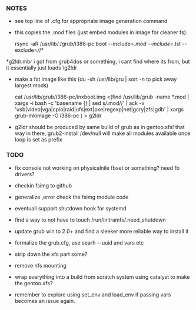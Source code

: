 ### NOTES

* see top line of .cfg for appropriate image generation command

* this copies the .mod files (just embed modules in image for cleaner fs):

    rsync -aR /usr/lib/./grub/i386-pc boot --include=*.mod --include=*.lst --exclude=*/*/*

*g2ldr.mbr i got from grub4dos or something, i cant find where its from, but it essentially just loads \g2ldr

* make a fat image like this (du -sh /usr/lib/gru | sort -n to pick away largest mods)

    cat /usr/lib/grub/i386-pc/lnxboot.img <(find /usr/lib/grub -name *.mod | xargs -i bash -c 'basename {} | sed s/.mod//' | ack -v 'usb|video|vga|cpio|raid|ufs|ext|pxe|regexp|net|gcry|zfs|gdb' | xargs grub-mkimage -O i386-pc ) > g2ldr

* g2ldr should be produced by same build of grub as in gentoo.xfs! that way in there, grub2-install /dev/null will make all modules available once loop is set as prefix

### TODO

* fix console not working on physicalnile fbset or something? need fb drivers?

* checkin fsimg to github
* generalize ,error check the fsimg module code
* eventuall support shutdown hook for systemd

* find a way to not have to touch /run/initramfs/.need_shutdown

* update grub win to 2.0+ and find a sleeker more reliable way to install it
* formalize the grub.cfg, use searh --uuid and vars etc

* strip down the xfs part some?
* remove nfs mounting

* wrap everything into a build from scratch system using catalyst to make the gentoo.xfs?
* remember to explore using set_env and load_env if passing vars becomes an issue again.

